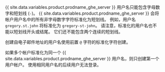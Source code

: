 {{ site.data.variables.product.prodname_ghe_server }} 用户名只能包含字母数字和短划线 (`-`)。 {{ site.data.variables.product.prodname_ghe_server }} 会将帐户用户名中的所有非字母数字字符标准化为短划线。 例如，用户名 `gregory.st.john` 将标准化为 `gregory-st-john`。 请注意，标准化的用户名也不能以短划线开头或结尾。 它们还不能包含两个连续的短划线。

创建自电子邮件地址的用户名使用前置 `@` 字符的标准化字符创建。

如果多个帐户标准化为同一个 {{ site.data.variables.product.prodname_ghe_server }} 用户名，则只创建第一个用户帐户。 使用相同用户名的后续用户无法登录。
